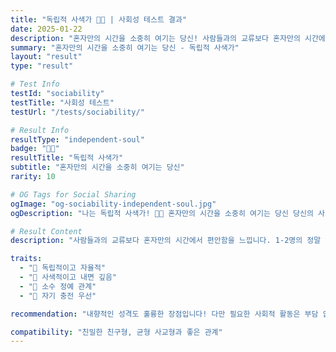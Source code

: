 ```yaml
---
title: "독립적 사색가 🦉🌌 | 사회성 테스트 결과"
date: 2025-01-22
description: "혼자만의 시간을 소중히 여기는 당신! 사람들과의 교류보다 혼자만의 시간에서 편안함을 느낍니다. 1-2명의 정말 가까운 사람과만 깊은 관계를 맺고, 자기 자신과의 시간을 가장 중요하게 생각해요...."
summary: "혼자만의 시간을 소중히 여기는 당신 - 독립적 사색가"
layout: "result"
type: "result"

# Test Info
testId: "sociability"
testTitle: "사회성 테스트"
testUrl: "/tests/sociability/"

# Result Info
resultType: "independent-soul"
badge: "🦉🌌"
resultTitle: "독립적 사색가"
subtitle: "혼자만의 시간을 소중히 여기는 당신"
rarity: 10

# OG Tags for Social Sharing
ogImage: "og-sociability-independent-soul.jpg"
ogDescription: "나는 독립적 사색가! 🦉🌌 혼자만의 시간을 소중히 여기는 당신 당신의 사회성 테스트 결과는?"

# Result Content
description: "사람들과의 교류보다 혼자만의 시간에서 편안함을 느낍니다. 1-2명의 정말 가까운 사람과만 깊은 관계를 맺고, 자기 자신과의 시간을 가장 중요하게 생각해요."

traits:
  - "🦉 독립적이고 자율적"
  - "🌌 사색적이고 내면 깊음"
  - "💫 소수 정예 관계"
  - "🌙 자기 충전 우선"

recommendation: "내향적인 성격도 훌륭한 장점입니다! 다만 필요한 사회적 활동은 부담 없이 할 수 있도록 작은 모임부터 시도해보세요. 당신의 깊이를 이해해줄 사람들이 있어요."

compatibility: "친밀한 친구형, 균형 사교형과 좋은 관계"
---
```


